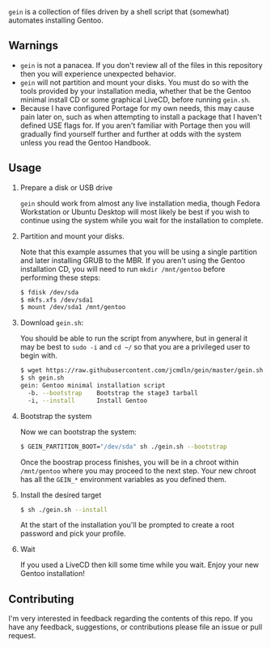 `gein` is a collection of files driven by a shell script that (somewhat)
automates installing Gentoo.


Warnings
-------------------
* `gein` is not a panacea. If you don't review all of the files in this
repository then you will experience unexpected behavior.
* `gein` will not partition and mount your disks. You must do so with the tools
provided by your installation media, whether that be the Gentoo minimal install
CD or some graphical LiveCD, before running `gein.sh`.
* Because I have configured Portage for my own needs, this may cause
pain later on, such as when attempting to install a package that I
haven't defined USE flags for. If you aren't familiar with Portage
then you will gradually find yourself further and further at odds
with the system unless you read the Gentoo Handbook.


Usage
-------------------
1. Prepare a disk or USB drive

    `gein` should work from almost any live installation media, though
    Fedora Workstation or Ubuntu Desktop will most likely be best if
    you wish to continue using the system while you wait for the
    installation to complete.

2. Partition and mount your disks.

    Note that this example assumes that you will be using a single
    partition and later installing GRUB to the MBR. If you aren't using
    the Gentoo installation CD, you will need to run `mkdir /mnt/gentoo`
    before performing these steps:

    ```sh
    $ fdisk /dev/sda
    $ mkfs.xfs /dev/sda1
    $ mount /dev/sda1 /mnt/gentoo
    ```

3. Download `gein.sh`:

    You should be able to run the script from anywhere, but in general
    it may be best to `sudo -i` and `cd ~/` so that you are a
    privileged user to begin with.

    ```sh
    $ wget https://raw.githubusercontent.com/jcmdln/gein/master/gein.sh
    $ sh gein.sh
    gein: Gentoo minimal installation script
      -b. --bootstrap    Bootstrap the stage3 tarball
      -i, --install      Install Gentoo
    ```

4. Bootstrap the system

    Now we can bootstrap the system:

    ```sh
    $ GEIN_PARTITION_BOOT="/dev/sda" sh ./gein.sh --bootstrap
    ```

    Once the boostrap process finishes, you will be in a chroot within
    `/mnt/gentoo` where you may proceed to the next step. Your new chroot has
    all the `GEIN_*` environment variables as you defined them.

5. Install the desired target

    ```sh
    $ sh ./gein.sh --install
    ```

    At the start of the installation you'll be prompted to create a root
    password and pick your profile.

6. Wait

    If you used a LiveCD then kill some time while you wait. Enjoy your new
    Gentoo installation!


Contributing
-------------------
I'm very interested in feedback regarding the contents of this repo. If
you have any feedback, suggestions, or contributions please file an
issue or pull request.
